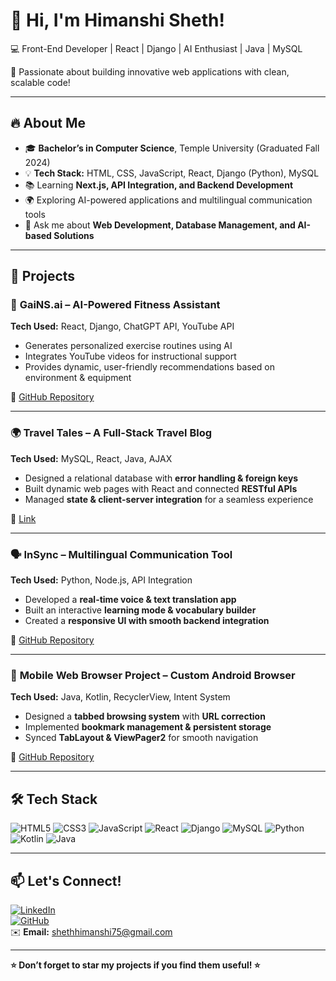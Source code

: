 # 👋 Hi, I'm Himanshi Sheth!  
💻 Front-End Developer | React | Django | AI Enthusiast | Java | MySQL 

🚀 Passionate about building innovative web applications with clean, scalable code!  

---

## 🔥 About Me  
- 🎓 **Bachelor’s in Computer Science**, Temple University (Graduated Fall 2024)  
- 💡 **Tech Stack:** HTML, CSS, JavaScript, React, Django (Python), MySQL  
- 📚 Learning **Next.js, API Integration, and Backend Development**  
- 🌍 Exploring AI-powered applications and multilingual communication tools  
- 💬 Ask me about **Web Development, Database Management, and AI-based Solutions**  

---

## 🌟 Projects  
### 🚀 **GaiNS.ai** – AI-Powered Fitness Assistant  
**Tech Used:** React, Django, ChatGPT API, YouTube API  
- Generates personalized exercise routines using AI  
- Integrates YouTube videos for instructional support  
- Provides dynamic, user-friendly recommendations based on environment & equipment  

🔗 [GitHub Repository](https://github.com/cis3296s24/01-Gains-AI)  

---

### 🌍 **Travel Tales** – A Full-Stack Travel Blog  
**Tech Used:** MySQL, React, Java, AJAX  
- Designed a relational database with **error handling & foreign keys**  
- Built dynamic web pages with React and connected **RESTful APIs**  
- Managed **state & client-server integration** for a seamless experience  

🔗 [Link](https://cis-linux2.temple.edu/tomcat10/fa24_3308_tur08798/index.html#/home)  

---

### 🗣️ **InSync** – Multilingual Communication Tool  
**Tech Used:** Python, Node.js, API Integration  
- Developed a **real-time voice & text translation app**  
- Built an interactive **learning mode & vocabulary builder**  
- Created a **responsive UI with smooth backend integration**  

🔗 [GitHub Repository](https://github.com/capstone-projects-2024-fall/aldwairi-projects-insync-language-translator.git)  

---

### 📱 **Mobile Web Browser Project** – Custom Android Browser  
**Tech Used:** Java, Kotlin, RecyclerView, Intent System  
- Designed a **tabbed browsing system** with **URL correction**  
- Implemented **bookmark management & persistent storage**  
- Synced **TabLayout & ViewPager2** for smooth navigation  

🔗 [GitHub Repository](https://github.com/Hks30/MobileBrowser.git)  

---

## 🛠️ **Tech Stack**  
![HTML5](https://img.shields.io/badge/HTML5-%23E34F26.svg?style=flat-square&logo=html5&logoColor=white)
![CSS3](https://img.shields.io/badge/CSS3-%231572B6.svg?style=flat-square&logo=css3&logoColor=white)
![JavaScript](https://img.shields.io/badge/JavaScript-%23F7DF1E.svg?style=flat-square&logo=javascript&logoColor=black)
![React](https://img.shields.io/badge/React-%2361DAFB.svg?style=flat-square&logo=react&logoColor=black)
![Django](https://img.shields.io/badge/Django-%23092E20.svg?style=flat-square&logo=django&logoColor=white)
![MySQL](https://img.shields.io/badge/MySQL-%2300f.svg?style=flat-square&logo=mysql&logoColor=white)
![Python](https://img.shields.io/badge/Python-%233776AB.svg?style=flat-square&logo=python&logoColor=white)
![Kotlin](https://img.shields.io/badge/Kotlin-%230095D5.svg?style=flat-square&logo=kotlin&logoColor=white)
![Java](https://img.shields.io/badge/Java-%23ED8B00.svg?style=flat-square&logo=java&logoColor=white)

---

## 📫 **Let's Connect!**  
[![LinkedIn](https://img.shields.io/badge/LinkedIn-%230077B5.svg?style=flat-square&logo=linkedin&logoColor=white)](https://www.linkedin.com/in/himanshi-sheth-423627257/)  
[![GitHub](https://img.shields.io/badge/GitHub-%23181717.svg?style=flat-square&logo=github&logoColor=white)](https://github.com/Hks30)  
✉️ **Email:** shethhimanshi75@gmail.com  

---

**⭐ Don’t forget to star my projects if you find them useful! ⭐**  

